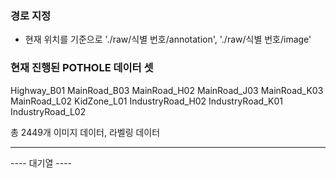 
### 경로 지정
- 현재 위치를 기준으로 './raw/식별 번호/annotation', './raw/식별 번호/image'

### 현재 진행된 POTHOLE 데이터 셋
Highway_B01
MainRoad_B03
MainRoad_H02
MainRoad_J03
MainRoad_K03
MainRoad_L02
KidZone_L01
IndustryRoad_H02
IndustryRoad_K01
IndustryRoad_L02

총 2449개 이미지 데이터, 라벨링 데이터

---

---- 대기열 ----


